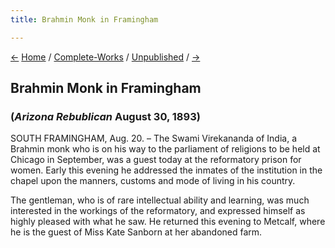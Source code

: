 ```yaml
---
title: Brahmin Monk in Framingham

---
```

<div>

[←](nyt_may_2_1894.htm) [Home](../../index.htm) /
[Complete-Works](../complete_works.htm) /
[Unpublished](unpublished_contents.htm) /
[→](cedarrapidseveninggazette_08301893.htm)

  

## Brahmin Monk in Framingham

### (*Arizona Rebublican* August 30, 1893)

SOUTH FRAMINGHAM, Aug. 20. – The Swami Virekananda of India, a Brahmin
monk who is on his way to the parliament of religions to be held at
Chicago in September, was a guest today at the reformatory prison for
women. Early this evening he addressed the inmates of the institution in
the chapel upon the manners, customs and mode of living in his country.

The gentleman, who is of rare intellectual ability and learning, was
much interested in the workings of the reformatory, and expressed
himself as highly pleased with what he saw. He returned this evening to
Metcalf, where he is the guest of Miss Kate Sanborn at her abandoned
farm.

</div>
